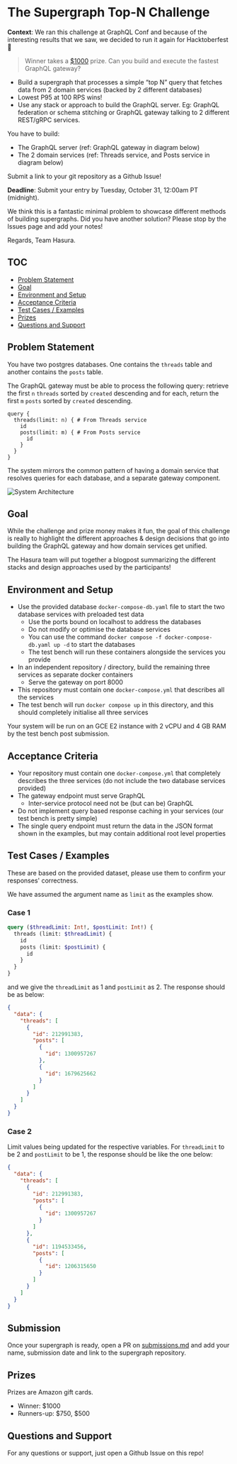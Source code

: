 # The Supergraph Top-N Challenge

**Context**: We ran this challenge at GraphQL Conf and because of the interesting results that we saw, we decided to run it again for Hacktoberfest 🎉

> Winner takes a [$1000](#prizes) prize. Can you build and execute the fastest GraphQL gateway?

- Build a supergraph that processes a simple “top N” query that fetches data from 2 domain services (backed by 2 different databases)
- Lowest P95 at 100 RPS wins!
- Use any stack or approach to build the GraphQL server.
Eg: GraphQL federation or schema stitching or GraphQL gateway talking to 2 different REST/gRPC services.

You have to build:
- The GraphQL server (ref: GraphQL gateway in diagram below)
- The 2 domain services (ref: Threads service, and Posts service in diagram below)

Submit a link to your git repository as a Github Issue!

**Deadline**: Submit your entry by Tuesday, October 31, 12:00am PT (midnight).

We think this is a fantastic minimal problem to showcase different methods of building supergraphs. Did you have another solution? Please stop by the Issues page and add your notes!

Regards, Team Hasura.

## TOC

- [Problem Statement](#problem-statement)
- [Goal](#goal)
- [Environment and Setup](#environment-and-setup)
- [Acceptance Criteria](#acceptance-criteria)
- [Test Cases / Examples](#test-cases--examples)
- [Prizes](#prizes)
- [Questions and Support](#questions-and-support)

## Problem Statement

You have two postgres databases. One contains the `threads` table and another contains the `posts` table.

The GraphQL gateway must be able to process the following query: retrieve the first `n` `threads` sorted by `created` descending and for each, return the first `m` `posts` sorted by `created` descending.

```
query {
  threads(limit: n) { # From Threads service
    id
    posts(limit: m) { # From Posts service
      id
    }
  }
}
```

The system mirrors the common pattern of having a domain service that resolves queries for each database, and a separate gateway component.

![System Architecture](https://github.com/hasura/graphqlconf-top-n-challenge/blob/efd453fd0a4bb2334cc5e7bc02d2a0ea90301795/architecture.png)

## Goal

While the challenge and prize money makes it fun, the goal of this challenge is really to highlight the different approaches & design decisions that go into building the GraphQL gateway and how domain services get unified.

The Hasura team will put together a blogpost summarizing the different stacks and design approaches used by the participants!

## Environment and Setup

- Use the provided database `docker-compose-db.yaml` file to start the two database services with preloaded test data
  - Use the ports bound on localhost to address the databases
  - Do not modify or optimise the database services
  - You can use the command `docker compose -f docker-compose-db.yaml up -d` to start the databases
  - The test bench will run these containers alongside the services you provide
- In an independent repository / directory, build the remaining three services as separate docker containers
  - Serve the gateway on port 8000
- This repository must contain one `docker-compose.yml` that describes all the services
- The test bench will run `docker compose up` in this directory, and this should completely initialise all three services

Your system will be run on an GCE E2 instance with 2 vCPU and 4 GB RAM by the test bench post submission.

## Acceptance Criteria

- Your repository must contain one `docker-compose.yml` that completely describes the three services (do not include the two database services provided)
- The gateway endpoint must serve GraphQL
  - Inter-service protocol need not be (but can be) GraphQL
- Do not implement query based response caching in your services (our test bench is pretty simple)
- The single query endpoint must return the data in the JSON format shown in the examples, but may contain additional root level properties

## Test Cases / Examples

These are based on the provided dataset, please use them to confirm your responses' correctness.

We have assumed the argument name as `limit` as the examples show.

### Case 1

```graphql
query ($threadLimit: Int!, $postLimit: Int!) {
  threads (limit: $threadLimit) {
    id
    posts (limit: $postLimit) {
      id
    }
  }
}
```

and we give the `threadLimit` as 1 and `postLimit` as 2. The response should be as below:

```json
{
  "data": {
    "threads": [
      {
        "id": 212991383,
        "posts": [
          {
            "id": 1300957267
          },
          {
            "id": 1679625662
          }
        ]
      }
    ]
  }
}
```

### Case 2

Limit values being updated for the respective variables. For `threadLimit` to be 2 and `postLimit` to be 1, the response should be like the one below:

```json
{
  "data": {
    "threads": [
      {
        "id": 212991383,
        "posts": [
          {
            "id": 1300957267
          }
        ]
      },
      {
        "id": 1194533456,
        "posts": [
          {
            "id": 1206315650
          }
        ]
      }
    ]
  }
}
```

## Submission

Once your supergraph is ready, open a PR on [submissions.md](https://github.com/hasura/supergraph-top-n-challenge/blob/master/submissions.md) and add your name, submission date and link to the supergraph repository.

## Prizes

Prizes are Amazon gift cards.

- Winner: $1000
- Runners-up: $750, $500

## Questions and Support

For any questions or support, just open a Github Issue on this repo!
